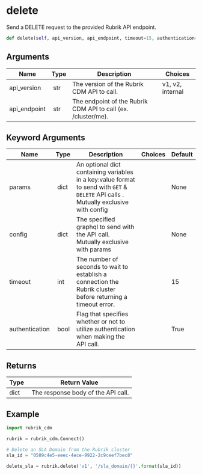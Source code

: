 # delete

Send a DELETE request to the provided Rubrik API endpoint.

```py
def delete(self, api_version, api_endpoint, timeout=15, authentication=True, config=None, params=None):
```

## Arguments

| Name        | Type | Description                                                                 | Choices |
|-------------|------|-----------------------------------------------------------------------------|---------|
| api_version  | str | The version of the Rubrik CDM API to call.  | v1, v2, internal |
| api_endpoint  | str | The endpoint of the Rubrik CDM API to call (ex. /cluster/me). |  |

## Keyword Arguments

| Name        | Type | Description                                                                 | Choices | Default |
|-------------|------|-----------------------------------------------------------------------------|---------|---------|
| params  | dict | An optional dict containing variables in a key:value format to send with `GET` & `DELETE` API calls . Mutually exclusive with config  |  | None |
| config  | dict | The specified graphql to send with the API call. Mutually exclusive with params  |  | None |
| timeout  | int | The number of seconds to wait to establish a connection the Rubrik cluster before returning a timeout error.  |  | 15 |
| authentication  | bool | Flag that specifies whether or not to utilize authentication when making the API call.  |  | True |

## Returns

| Type | Return Value                                                                                  |
|------|-----------------------------------------------------------------------------------------------|
| dict | The response body of the API call. |



## Example

```py
import rubrik_cdm

rubrik = rubrik_cdm.Connect()

# Delete an SLA Domain from the Rubrik cluster
sla_id = "0589c4e5-eeec-4ece-9922-2c9ceef7bec8"

delete_sla = rubrik.delete('v1', '/sla_domain/{}'.format(sla_id))

```
